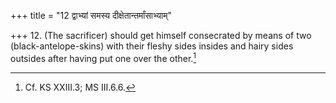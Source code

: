 +++
title = "12 द्वाभ्यां समस्य दीक्षेतान्तर्मांसाभ्याम्"

+++
12. (The sacrificer) should get himself consecrated by means of two (black-antelope-skins) with their fleshy sides insides and hairy sides outsides after having put one over the other.[^1]  


[^1]: Cf. KS XXIII.3; MS III.6.6.
